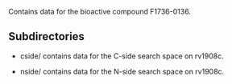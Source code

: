 Contains data for the bioactive compound F1736-0136.

## Subdirectories

- cside/ contains data for the C-side search space on rv1908c.

- nside/ contains data for the N-side search space on rv1908c.

